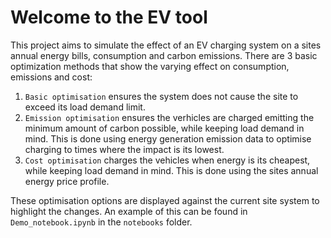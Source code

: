 # Welcome to the EV tool

This project aims to simulate the effect of an EV charging system on a sites annual energy bills, consumption and carbon emissions. There are 3 basic optimization methods that show the varying effect on consumption, emissions and cost:

1. `Basic optimisation` ensures the system does not cause the site to exceed its load demand limit.
2. `Emission optimisation` ensures the verhicles are charged emitting the minimum amount of carbon possible, while keeping load demand in mind. This is done using energy generation emission data to optimise charging to times where the impact is its lowest.
3. `Cost optimisation` charges the vehicles when energy is its cheapest, while keeping load demand in mind. This is done using the sites annual energy price profile.

These optimisation options are displayed against the current site system to highlight the changes. An example of this can be found in `Demo_notebook.ipynb` in the `notebooks` folder.